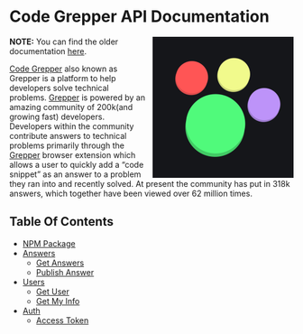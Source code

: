 # **Code Grepper API Documentation**

<img align="right" width="250" style="margin-left: 10px;" height="250" src="./assets/Grepper%20Logo.png">

**NOTE:** You can find the older documentation [here](./old.md).

[Code Grepper][cgurl] also known as Grepper is a platform to help developers solve technical problems. [Grepper][cgurl] is powered by an amazing community of 200k(and growing fast) developers. Developers within the community contribute answers to technical problems primarily through the [Grepper][cgurl] browser extension which allows a user to quickly add a “code snippet” as an answer to a problem they ran into and recently solved. At present the community has put in 318k answers, which together have been viewed over 62 million times.

[cgurl]: https://codegrepper.com

## **Table Of Contents**

- [NPM Package](https://www.npmjs.com/package/grepper)
- [Answers](./docs/answers)
  - [Get Answers](./docs/answers/GETANSWERS.MD)
  - [Publish Answer](./docs/answers/PUBLISHANSWER.MD)
- [Users](./docs/users/)
  - [Get User](./docs/users/GETUSER.MD)
  - [Get My Info](./docs/users/USERBYTOKEN.MD)
- [Auth](./docs/auth)
  - [Access Token](./docs/auth/TOKEN.MD)
